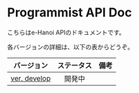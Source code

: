 # Programmist API Doc

こちらはe-Hanoi APIのドキュメントです。

各バージョンの詳細は、以下の表からどうぞ。

|バージョン|ステータス|備考|
|:-:|:-:|:-:|
|[ver. develop](https://github.com/Lastronauts/e-Hanoi/blob/main/docs/API/ver_develop/README.md)|開発中||